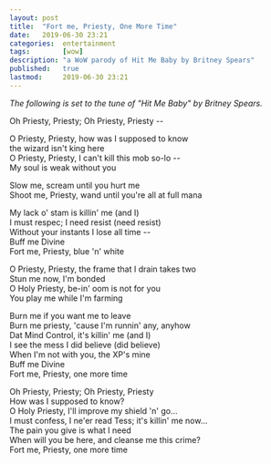 ```yaml
---
layout: post
title:  "Fort me, Priesty, One More Time"
date:   2019-06-30 23:21
categories:  entertainment
tags:        [wow]
description: "a WoW parody of Hit Me Baby by Britney Spears"
published:   true
lastmod:     2019-06-30 23:21
---
```


_The following is set to the tune of "Hit Me Baby" by Britney Spears._

Oh Priesty, Priesty; Oh Priesty, Priesty --

O Priesty, Priesty, how was I supposed to know<br>
the wizard isn't king here<br>
O Priesty, Priesty, I can't kill this mob so-lo --<br>
My soul is weak without you

Slow me, scream until you hurt me<br>
Shoot me, Priesty, wand until you're all at full mana

My lack o' stam is killin' me (and I)<br>
I must respec; I need resist (need resist)<br>
Without your instants I lose all time --<br>
Buff me Divine<br>
Fort me, Priesty, blue 'n' white

O Priesty, Priesty, the frame that I drain takes two<br>
Stun me now, I'm bonded<br>
O Holy Priesty, be-in' oom is not for you<br>
You play me while I'm farming

Burn me if you want me to leave<br>
Burn me priesty, 'cause I'm runnin' any, anyhow<br>
Dat Mind Control, it's killin' me (and I)<br>
I see the mess I did believe (did believe)<br>
When I'm not with you, the XP's mine<br>
Buff me Divine<br>
Fort me, Priesty, one more time

Oh Priesty, Priesty; Oh Priesty, Priesty<br>
How was I supposed to know?<br>
O Holy Priesty, I'll improve my shield 'n' go...<br>
I must confess, I ne'er read Tess; it's killin' me now...<br>
The pain you give is what I need<br>
When will you be here, and cleanse me this crime?<br>
Fort me, Priesty, one more time